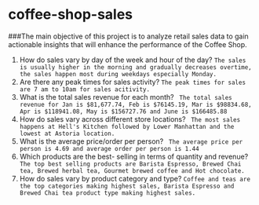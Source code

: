 # coffee-shop-sales



###The main objective of this project is to analyze retail sales data to gain actionable insights that will enhance the performance of the Coffee Shop.

1. How do sales vary by day of the week and hour of the day? ```The sales is usually higher in the morning and gradually decreases overtime, the sales happen most during weekdays especially Monday.```
3. Are there any peak times for sales activity? ```The peak times for sales are 7 am to 10am for sales acitivity.```
4. What is the total sales revenue for each month? ``` The total sales revenue for Jan is $81,677.74, Feb is $76145.19, Mar is $98834.68, Apr is $118941.08, May is $156727.76 and June is $166485.88```
5. How do sales vary across different store locations? ``` The most sales happens at Hell's Kitchen followed by Lower Manhattan and the lowest at Astoria location.```
6. What is the average price/order per person? ``` The average price per person is 4.69 and average order per person is 1.44```
7. Which products are the best- selling in terms of quantity and revenue? ``` The top best selling products are Barista Espresso, Brewed Chai tea, Brewed herbal tea, Gourmet brewed coffee and Hot chocolate.```
8. How do sales vary by product category and type? ```Coffee and teas are the top categories making highest sales, Barista Espresso and Brewed Chai tea product type making highest sales.```
